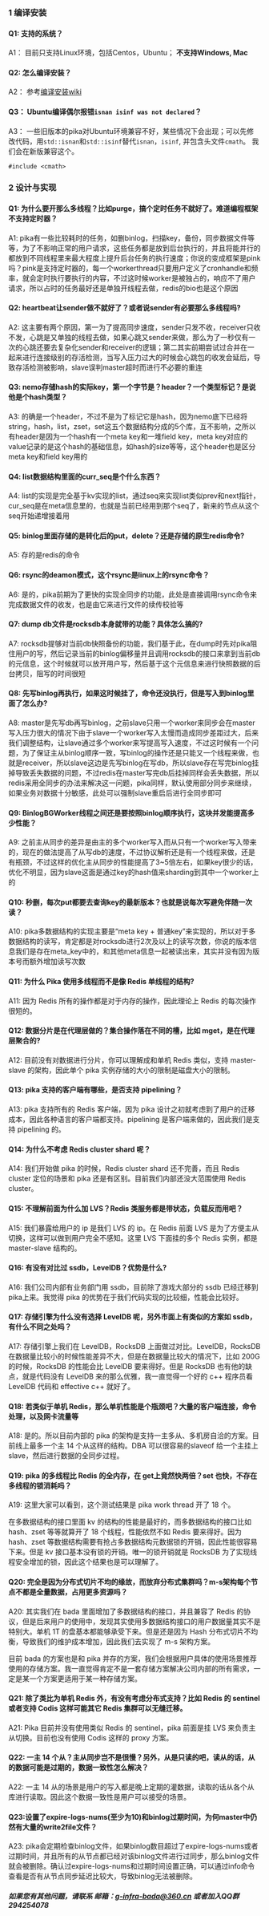 ### 1 编译安装

#### Q1: 支持的系统？
A1： 目前只支持Linux环境，包括Centos，Ubuntu； **不支持Windows, Mac**

#### Q2: 怎么编译安装？
A2： 参考[编译安装wiki](https://github.com/Qihoo360/pika/wiki/%E5%AE%89%E8%A3%85%E4%BD%BF%E7%94%A8)

#### Q3： Ubuntu编译偶尔报错`isnan isinf was not declared`？
A3： 一些旧版本的pika对Ubuntu环境兼容不好，某些情况下会出现；可以先修改代码，用`std::isnan`和`std::isinf`替代`isnan`，`isinf`, 并包含头文件`cmath`。 我们会在新版兼容这个。
```
#include <cmath>
```

### 2 设计与实现
#### Q1: 为什么要开那么多线程？比如purge，搞个定时任务不就好了。难道编程框架不支持定时器？
A1: pika有一些比较耗时的任务，如删binlog，扫描key，备份，同步数据文件等等，为了不影响正常的用户请求，这些任务都是放到后台执行的，并且将能并行的都放到不同线程里来最大程度上提升后台任务的执行速度；你说的变成框架是pink吗？pink是支持定时器的，每一个workerthread只要用户定义了cronhandle和频率，就会定时执行要执行的内容，不过这时候worker是被独占的，响应不了用户请求，所以占时的任务最好还是单独开线程去做，redis的bio也是这个原因

#### Q2: heartbeat让sender做不就好了？或者说sender有必要那么多线程吗?
A2: 这主要有两个原因，第一为了提高同步速度，sender只发不收，receiver只收不发，心跳是又单独的线程去做，如果心跳又sender来做，那么为了一秒仅有一次的心跳还要去复杂化sender和receiver的逻辑；第二其实前期尝试过合并在一起来进行连接级别的存活检测，当写入压力过大的时候会心跳包的收发会延后，导致存活检测被影响，slave误判master超时而进行不必要的重连

#### Q3: nemo存储hash的实际key，第一个字节是？header？一个类型标记？是说他是个hash类型？
A3: 的确是一个header，不过不是为了标记它是hash，因为nemo底下已经将string，hash，list，zset，set这五个数据结构分成的5个库，互不影响，之所以有header是因为一个hash有一个meta key和一堆field key，meta key对应的value记录的是这个hash的基础信息，如hash的size等等，这个header也是区分meta key和field key用的

#### Q4: list数据结构里面的curr_seq是个什么东西？
A4: list的实现是完全基于kv实现的list，通过seq来实现list类似prev和next指针，cur_seq是在meta信息里的，也就是当前已经用到那个seq了，新来的节点从这个seq开始递增接着用

#### Q5: binlog里面存储的是转化后的put，delete？还是存储的原生redis命令?
A5: 存的是redis的命令

#### Q6: rsync的deamon模式，这个rsync是linux上的rsync命令？
A6: 是的，pika前期为了更快的实现全同步的功能，此处是直接调用rsync命令来完成数据文件的收发，也是由它来进行文件的续传校验等

#### Q7: dump db文件是rocksdb本身就带的功能？具体怎么搞的?
A7: rocksdb提够对当前db快照备份的功能，我们基于此，在dump时先对pika阻住用户的写，然后记录当前的binlog偏移量并且调用rocksdb的接口来拿到当前db的元信息，这个时候就可以放开用户写，然后基于这个元信息来进行快照数据的后台拷贝，阻写的时间很短

#### Q8: 先写binlog再执行，如果这时候挂了，命令还没执行，但是写入到binlog里面了怎么办?
A8: master是先写db再写binlog，之前slave只用一个worker来同步会在master写入压力很大的情况下由于slave一个worker写入太慢而造成同步差距过大，后来我们调整结构，让slave通过多个worker来写提高写入速度，不过这时候有一个问题，为了保证主从binlog顺序一致，写binlog的操作还是只能又一个线程来做，也就是receiver，所以slave这边是先写binlog在写db，所以slave存在写完binlog挂掉导致丢失数据的问题，不过redis在master写完db后挂掉同样会丢失数据，所以redis采用全同步的办法来解决这一问题，pika同样，默认使用部分同步来继续，如果业务对数据十分敏感，此处可以强制slave重启后进行全同步即可

#### Q9: BinlogBGWorker线程之间还是要按照binlog顺序执行，这块并发能提高多少性能？
A9: 之前主从同步的差异是由主的多个worker写入而从只有一个worker写入带来的，现在的做法提高了从写db的速度，不过协议解析还是有一个线程来做，还是有瓶颈，不过这样的优化主从同步的性能提高了3~5倍左右，如果key很少的话，优化不明显，因为slave这面是通过key的hash值来sharding到其中一个worker上的

#### Q10: 秒删，每次put都要去查询key的最新版本？也就是说每次写避免伴随一次读？
A10: pika多数据结构的实现主要是“meta key + 普通key”来实现的，所以对于多数据结构的读写，肯定都是对rocksdb进行2次及以上的读写次数，你说的版本信息我们是存在meta_key中的，和其他meta信息一起被读出来，其实并没有因为版本号而额外增加读写次数

#### Q11: 为什么 Pika 使用多线程而不是像 Redis 单线程的结构?
A11: 因为 Redis 所有的操作都是对于内存的操作，因此理论上 Redis 的每次操作很短的。

#### Q12: 数据分片是在代理层做的？集合操作落在不同的槽，比如 mget，是在代理层聚合的?
A12: 目前没有对数据进行分片，你可以理解成和单机 Redis 类似，支持 master-slave 的架构，因此单个 pika 实例存储的大小的限制是磁盘大小的限制。

#### Q13: pika 支持的客户端有哪些，是否支持 pipelining？
A13: pika 支持所有的 Redis 客户端，因为 pika 设计之初就考虑到了用户的迁移成本，因此各种语言的客户端都支持。pipelining 是客户端来做的，因此我们是支持 pipelining 的。

#### Q14: 为什么不考虑 Redis cluster shard 呢？
A14: 我们开始做 pika 的时候，Redis cluster shard 还不完善，而且 Redis cluster 定位的场景和 pika 还是有区别。目前我们内部还没大范围使用 Redis cluster。

#### Q15: 不理解前面为什么加 LVS？Redis 类服务都是带状态，负载反而用吧？
A15: 我们暴露给用户的 ip 是我们 LVS 的 ip。在 Redis 前面 LVS 是为了方便主从切换，这样可以做到用户完全不感知。这里 LVS 下面挂的多个 Redis 实例，都是 master-slave 结构的。

#### Q16: 有没有对比过 ssdb，LevelDB？优势是什么?
A16: 我们公司内部有业务部门用 ssdb，目前除了游戏大部分的 ssdb 已经迁移到 pika上来。我觉得 pika 的优势在于我们代码实现的比较细，性能会比较好。

#### Q17: 存储引擎为什么没有选择 LevelDB 呢，另外市面上有类似的方案如 ssdb，有什么不同之处吗？
A17: 存储引擎上我们在 LevelDB，RocksDB 上面做过对比。LevelDB，RocksDB 在数据量比较小的时候性能差异不大，但是在数据量比较大的情况下，比如 200G 的时候，RocksDB 的性能会比 LevelDB 要来得好。但是 RocksDB 也有他的缺点，就是代码没有 LevelDB 来的那么优雅，我一直觉得一个好的 c++ 程序员看 LevelDB 代码和 effective c++  就好了。

#### Q18: 若类似于单机 Redis，那么单机性能是个瓶颈吧？大量的客户端连接，命令处理，以及网卡流量等
A18: 是的。所以目前内部的 pika 的架构是支持一主多从、多机房自洽的方案。目前线上最多一个主 14 个从这样的结构。DBA 可以很容易的slaveof 给一个主挂上slave，然后进行数据的全同步过程。

#### Q19: pika 的多线程比 Redis 的全内存，在 get上竟然快两倍？set 也快，不存在多线程的锁消耗吗？
A19: 这里大家可以看到，这个测试结果是 pika work thread 开了 18 个。

在多数据结构的接口里面 kv 的结构的性能是最好的，而多数据结构的接口比如 hash、zset 等等就算开了 18 个线程，性能依然不如 Redis 要来得好。因为 hash、zset 等数据结构需要有抢占多数据结构元数据锁的开销，因此性能很容易下来。但是 kv 接口基本没有锁的开销。唯一的锁开销就是 RocksDB 为了实现线程安全增加的锁，因此这个结果也是可以理解了。

#### Q20: 完全是因为分布式切片不均的缘故，而放弃分布式集群吗？m-s架构每个节点不都是全量数据，占用更多资源吗？
A20: 其实我们在 bada 里面增加了多数据结构的接口，并且兼容了 Redis 的协议，但是后来用户的使用中，发现其实使用多数据结构接口的用户数据量其实不是特别大。单机 1T 的盘基本都能够承受下来。但是还是因为 Hash 分布式切片不均衡，导致我们的维护成本增加，因此我们去实现了 m-s 架构方案。

目前 bada 的方案也是和 pika 并存的方案，我们会根据用户具体的使用场景推荐使用的存储方案。我一直觉得肯定不是一套存储方案解决公司内部的所有需求，一定是某一个方案更适用于某一种存储方案。

#### Q21: 除了类比为单机 Redis 外，有没有考虑分布式支持？比如 Redis 的 sentinel 或者支持 Codis 这样可能其它 Redis 集群可以无缝迁移。
A21: Pika 目前并没有使用类似 Redis 的 sentinel，pika 前面是挂 LVS 来负责主从切换。目前也没有使用 Codis 这样的 proxy 方案。

#### Q22: 一主 14 个从？主从同步岂不是很慢？另外，从是只读的吧，读从的话，从的数据可能是过期的，数据一致性怎么解决？
A22: 一主 14 从的场景是用户的写入都是晚上定期的灌数据，读取的话从各个从库进行读取。因此这个数据一致性是用户可以接受的场景。

#### Q23:设置了expire-logs-nums(至少为10)和binlog过期时间，为何master中仍然有大量的write2file文件？
A23: pika会定期检查binlog文件，如果binlog数目超过了expire-logs-nums或者过期时间，并且所有的从节点都已经对该binlog文件进行过同步，那么binlog文件就会被删除。确认过expire-logs-nums和过期时间设置正确，可以通过info命令查看是否有从节点同步延迟比较大，导致binlog无法被删除。

##### 如果您有其他问题，请联系 邮箱：g-infra-bada@360.cn 或者加入QQ群 294254078